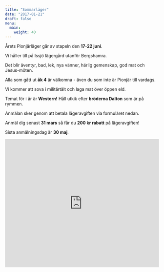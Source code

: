 ```yaml
---
title: "Sommarläger"
date: "2017-01-21"
draft: false
menu:
  main:
    weight: 40
---
```

Årets Pionjärläger går av stapeln den **17-22 juni**.

Vi håller till på Issjö lägergård utanför Bergshamra.

Det blir äventyr, bad, lek, nya vänner, härlig gemenskap, god mat och Jesus-möten.

Alla som gått ut **åk 4** är välkomna - även du som inte är Pionjär till vardags.

Vi kommer att sova i militärtält och laga mat över öppen eld.

Temat för i år är **Western!** Håll utkik efter **bröderna Dalton** som är på rymmen.

Anmälan sker genom att betala lägeravgiften via formuläret nedan.

Anmäl dig senast **31 mars** så får du **200 kr rabatt** på lägeravgiften!

Sista anmälningsdag är **30 maj**.

<iframe src="https://www.picatic.com/events/widget/101094?utm_source=promotion&utm_medium=widget&utm_campaign=101094&event_title=true&event_image=true&ticket_description=true&width=std" frameborder="0" style="display:block;height:420px;max-width:none;width:100%;"></iframe>